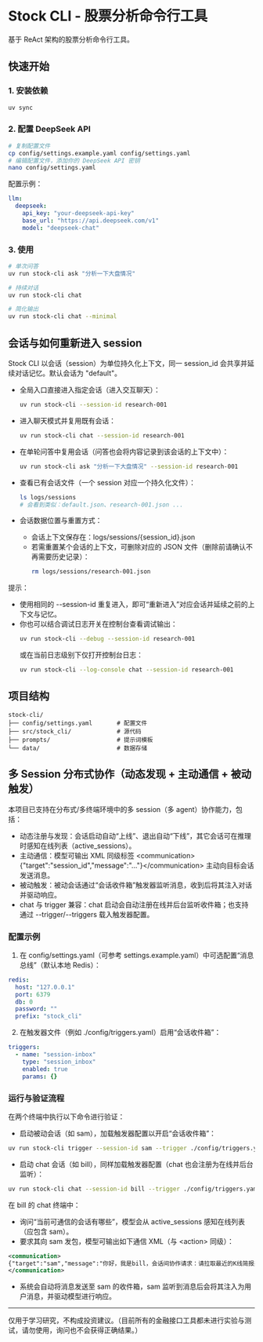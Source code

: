 # Stock CLI - 股票分析命令行工具

基于 ReAct 架构的股票分析命令行工具。

## 快速开始

### 1. 安装依赖
```bash
uv sync
```

### 2. 配置 DeepSeek API
```bash
# 复制配置文件
cp config/settings.example.yaml config/settings.yaml
# 编辑配置文件，添加你的 DeepSeek API 密钥
nano config/settings.yaml
```

配置示例：
```yaml
llm:
  deepseek:
    api_key: "your-deepseek-api-key"
    base_url: "https://api.deepseek.com/v1"
    model: "deepseek-chat"
```

### 3. 使用
```bash
# 单次问答
uv run stock-cli ask "分析一下大盘情况"

# 持续对话
uv run stock-cli chat

# 简化输出
uv run stock-cli chat --minimal
```

## 会话与如何重新进入 session

Stock CLI 以会话（session）为单位持久化上下文，同一 session_id 会共享并延续对话记忆。默认会话为 "default"。

- 全局入口直接进入指定会话（进入交互聊天）：
  ```bash
  uv run stock-cli --session-id research-001
  ```

- 进入聊天模式并复用既有会话：
  ```bash
  uv run stock-cli chat --session-id research-001
  ```

- 在单轮问答中复用会话（问答也会将内容记录到该会话的上下文中）：
  ```bash
  uv run stock-cli ask "分析一下大盘情况" --session-id research-001
  ```

- 查看已有会话文件（一个 session 对应一个持久化文件）：
  ```bash
  ls logs/sessions
  # 会看到类似：default.json、research-001.json ...
  ```

- 会话数据位置与重置方式：
  - 会话上下文保存在：logs/sessions/{session_id}.json
  - 若需重置某个会话的上下文，可删除对应的 JSON 文件（删除前请确认不再需要历史记录）：
    ```bash
    rm logs/sessions/research-001.json
    ```

提示：
- 使用相同的 --session-id 重复进入，即可“重新进入”对应会话并延续之前的上下文与记忆。
- 你也可以结合调试日志开关在控制台查看调试输出：
  ```bash
  uv run stock-cli --debug --session-id research-001
  ```
  或在当前日志级别下仅打开控制台日志：
  ```bash
  uv run stock-cli --log-console chat --session-id research-001
  ```

## 项目结构
```
stock-cli/
├── config/settings.yaml       # 配置文件
├── src/stock_cli/             # 源代码
├── prompts/                   # 提示词模板
└── data/                      # 数据存储
```

## 多 Session 分布式协作（动态发现 + 主动通信 + 被动触发）

本项目已支持在分布式/多终端环境中的多 session（多 agent）协作能力，包括：
- 动态注册与发现：会话启动自动“上线”、退出自动“下线”，其它会话可在推理时感知在线列表（active_sessions）。
- 主动通信：模型可输出 XML 同级标签 &lt;communication&gt;{"target":"session_id","message":"..."}&lt;/communication&gt; 主动向目标会话发送消息。
- 被动触发：被动会话通过“会话收件箱”触发器监听消息，收到后将其注入对话并驱动响应。
- chat 与 trigger 兼容：chat 启动会自动注册在线并后台监听收件箱；也支持通过 --trigger/--triggers 载入触发器配置。

### 配置示例

1) 在 config/settings.yaml（可参考 settings.example.yaml）中可选配置“消息总线”（默认本地 Redis）：
```yaml
redis:
  host: "127.0.0.1"
  port: 6379
  db: 0
  password: ""
  prefix: "stock_cli"
```

2) 在触发器文件（例如 ./config/triggers.yaml）启用“会话收件箱”：
```yaml
triggers:
  - name: "session-inbox"
    type: "session_inbox"
    enabled: true
    params: {}
```

### 运行与验证流程

在两个终端中执行以下命令进行验证：

- 启动被动会话（如 sam），加载触发器配置以开启“会话收件箱”：
```bash
uv run stock-cli trigger --session-id sam --trigger ./config/triggers.yaml
```

- 启动 chat 会话（如 bill），同样加载触发器配置（chat 也会注册为在线并后台监听）：
```bash
uv run stock-cli chat --session-id bill --trigger ./config/triggers.yaml
```

在 bill 的 chat 终端中：
- 询问“当前可通信的会话有哪些”，模型会从 active_sessions 感知在线列表（应包含 sam）。
- 要求其向 sam 发包，模型可输出如下通信 XML（与 &lt;action&gt; 同级）：
```xml
<communication>
{"target":"sam","message":"你好，我是bill，会话间协作请求：请拉取最近的K线简报并回传。"}
</communication>
```
- 系统会自动将消息发送至 sam 的收件箱，sam 监听到消息后会将其注入为用户消息，并驱动模型进行响应。
---
仅用于学习研究，不构成投资建议。（目前所有的金融接口工具都未进行实验与测试，请勿使用，询问也不会获得正确结果。）
